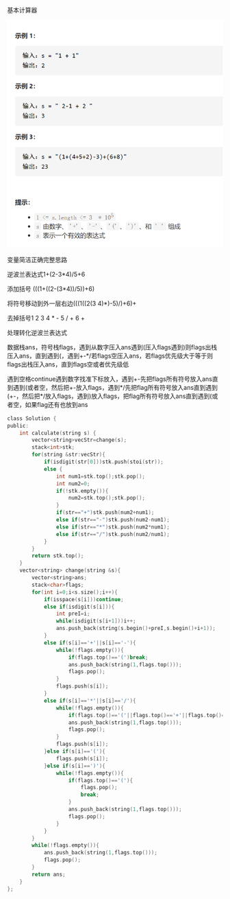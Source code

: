 基本计算器

![img](image/1628425941403.png)

变量简洁正确完整思路

逆波兰表达式1+(2-3*4)/5+6

添加括号 (((1+((2-(3*4))/5))+6)

将符号移动到外一层右边(((1((2(3 4)*)-5)/)+6)+

去掉括号1 2 3 4 * - 5 / + 6 +

处理转化逆波兰表达式

数据栈ans，符号栈flags，遇到从数字压入ans遇到(压入flags遇到)则flags出栈压入ans，直到遇到(，遇到+-*/若flags空压入ans，若flags优先级大于等于则flags出栈压入ans，直到flags空或者优先级低

遇到空格continue遇到数字找准下标放入，遇到+-先把flags所有符号放入ans直到遇到(或者空，然后把+-放入flags，遇到*/先把flag所有符号放入ans直到遇到(+-，然后把*/放入flags，遇到)放入flags，把flag所有符号放入ans直到遇到(或者空，如果flag还有也放到ans

```c
class Solution {
public:
    int calculate(string s) {
        vector<string>vecStr=change(s);
        stack<int>stk;
        for(string &str:vecStr){
            if(isdigit(str[0]))stk.push(stoi(str));
            else {
                int num1=stk.top();stk.pop();
                int num2=0;
                if(!stk.empty()){
                    num2=stk.top();stk.pop();
                }
                if(str=="+")stk.push(num2+num1);
                else if(str=="-")stk.push(num2-num1);
                else if(str=="*")stk.push(num2*num1);
                else if(str=="/")stk.push(num2/num1);
            }
        }
        return stk.top();
    }
    vector<string> change(string &s){
        vector<string>ans;
        stack<char>flags;
        for(int i=0;i<s.size();i++){
            if(isspace(s[i]))continue;
            else if(isdigit(s[i])){
                int preI=i;
                while(isdigit(s[i+1]))i++;
                ans.push_back(string(s.begin()+preI,s.begin()+i+1));
            }
            else if(s[i]=='+'||s[i]=='-'){
                while(!flags.empty()){
                    if(flags.top()=='(')break;
                    ans.push_back(string(1,flags.top()));
                    flags.pop();
                }
                flags.push(s[i]);
            }
            else if(s[i]=='*'||s[i]=='/'){
                while(!flags.empty()){
                    if(flags.top()=='('||flags.top()=='+'||flags.top()=='-')break;
                    ans.push_back(string(1,flags.top()));
                    flags.pop();
                }
                flags.push(s[i]);
            }else if(s[i]=='('){
                flags.push(s[i]);
            }else if(s[i]==')'){
                while(!flags.empty()){
                    if(flags.top()=='('){
                        flags.pop();
                        break;
                    }
                    ans.push_back(string(1,flags.top()));
                    flags.pop();
                }
            }
        }
        while(!flags.empty()){
            ans.push_back(string(1,flags.top()));
            flags.pop();
        }
        return ans;
    }
};
```

